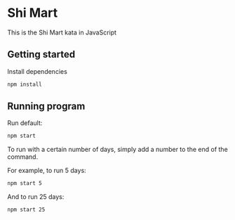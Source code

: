 # Shi Mart

This is the Shi Mart kata in JavaScript

## Getting started

Install dependencies

```sh
npm install
```

## Running program

Run default:

```sh
npm start
```

To run with a certain number of days, simply add a number to the end of the command.

For example, to run 5 days:

```sh
npm start 5
```

And to run 25 days:

```sh
npm start 25
```